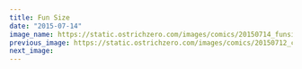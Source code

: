 ```yaml
---
title: Fun Size
date: "2015-07-14"
image_name: https://static.ostrichzero.com/images/comics/20150714_funsize.png
previous_image: https://static.ostrichzero.com/images/comics/20150712_cake.png
next_image:
---
```

